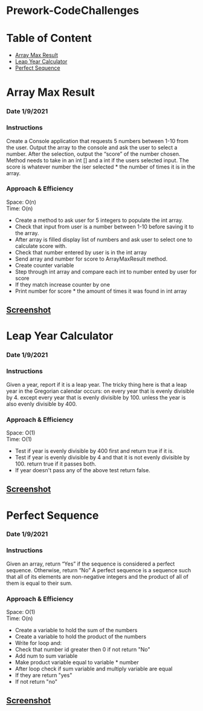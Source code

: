 # Prework-CodeChallenges
# Table of Content

* [Array Max Result](#Array-Max-Result)
* [Leap Year Calculator](#Leap-Year-Calculator)
* [Perfect Sequence](#Perfect-Sequence)

# Array Max Result
### Date 1/9/2021

### Instructions
Create a Console application that requests 5 numbers between 1-10 from the user. 
Output the array to the console and ask the user to select a number. After the selection, output the “score” of the number chosen.
Method needs to take in an int [] and a int if the users selected input.
The score is whatever number the iser selected * the number of times it is in the array.

### Approach & Efficiency
Space: O(n)  
Time:  O(n)
* Create a method to ask user for 5 integers to populate the int array.
* Check that input from user is a number between 1-10 before saving it to the array.
* After array is filled display list of numbers and ask user to select one to calculate score with.
* Check that number entered by user is in the int array
* Send array and number for score to ArrayMaxResult method.
* Create counter variable
* Step through int array and compare each int to number ented by user for score
* If they match increase counter by one
* Print number for score * the amount of times it was found in int array

[Screenshot](/img/ArrayMaxResultScreenshot.png)
---------------------------------------------------------------------------

# Leap Year Calculator
### Date 1/9/2021

### Instructions
Given a year, report if it is a leap year.
The tricky thing here is that a leap year in the Gregorian calendar occurs:
on every year that is evenly divisible by 4.
except every year that is evenly divisible by 100.
unless the year is also evenly divisible by 400.

### Approach & Efficiency
Space: O(1)  
Time:  O(1)
* Test if year is evenly divisible by 400 first and return true if it is.
* Test if year is evenly divisible by 4 and that it is not evenly divisible by 100. return true if it passes both.
* If year doesn't pass any of the above test return false.

[Screenshot](/img/LeapYearCalcScreenshot.png)
--------------------------------------------------------------------

# Perfect Sequence
### Date 1/9/2021

### Instructions
Given an array, return “Yes” if the sequence is considered a perfect sequence. Otherwise, return “No”
A perfect sequence is a sequence such that all of its elements are non-negative integers and the product of all of them is equal to their sum.

### Approach & Efficiency
Space: O(1)  
Time:  O(n)
* Create a variable to hold the sum of the numbers
* Create a variable to hold the product of the numbers
* Write for loop and:
*    Check that number id greater then 0 if not return "No"
*    Add num to sum variable
*    Make product variable equal to variable * number
* After loop check if sum variable and multiply variable are equal 
* If they are return "yes"
* If not return "no"

[Screenshot](/img/PerfectSequenceScreenshot.png)
--------------------------------------------------------------------
